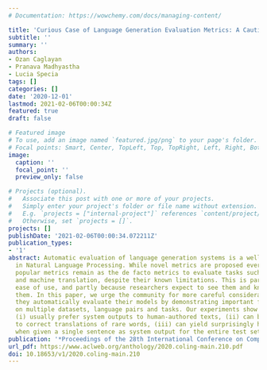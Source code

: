 ```yaml
---
# Documentation: https://wowchemy.com/docs/managing-content/

title: 'Curious Case of Language Generation Evaluation Metrics: A Cautionary Tale'
subtitle: ''
summary: ''
authors:
- Ozan Caglayan
- Pranava Madhyastha
- Lucia Specia
tags: []
categories: []
date: '2020-12-01'
lastmod: 2021-02-06T00:00:34Z
featured: true
draft: false

# Featured image
# To use, add an image named `featured.jpg/png` to your page's folder.
# Focal points: Smart, Center, TopLeft, Top, TopRight, Left, Right, BottomLeft, Bottom, BottomRight.
image:
  caption: ''
  focal_point: ''
  preview_only: false

# Projects (optional).
#   Associate this post with one or more of your projects.
#   Simply enter your project's folder or file name without extension.
#   E.g. `projects = ["internal-project"]` references `content/project/deep-learning/index.md`.
#   Otherwise, set `projects = []`.
projects: []
publishDate: '2021-02-06T00:00:34.072211Z'
publication_types:
- '1'
abstract: Automatic evaluation of language generation systems is a well-studied problem
  in Natural Language Processing. While novel metrics are proposed every year, a few
  popular metrics remain as the de facto metrics to evaluate tasks such as image captioning
  and machine translation, despite their known limitations. This is partly due to
  ease of use, and partly because researchers expect to see them and know how to interpret
  them. In this paper, we urge the community for more careful consideration of how
  they automatically evaluate their models by demonstrating important failure cases
  on multiple datasets, language pairs and tasks. Our experiments show that metrics
  (i) usually prefer system outputs to human-authored texts, (ii) can be insensitive
  to correct translations of rare words, (iii) can yield surprisingly high scores
  when given a single sentence as system output for the entire test set.
publication: '*Proceedings of the 28th International Conference on Computational Linguistics*'
url_pdf: https://www.aclweb.org/anthology/2020.coling-main.210.pdf
doi: 10.18653/v1/2020.coling-main.210
---
```

